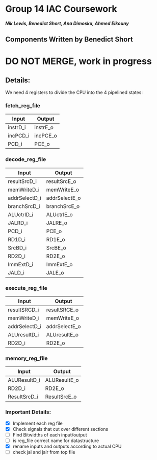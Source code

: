 # Group 14 IAC Coursework
##### Nik Lewis, Benedict Short, Ana Dimoska, Ahmed Elkouny
## Components Written by Benedict Short

# DO NOT MERGE, work in progress


## Details:
We need 4 registers to divide the CPU into the 4 pipelined states:

### fetch_reg_file

| Input | Output |
| --- | --- |
| instrD_i | instrE_o |
| incPCD_i | incPCE_o |
| PCD_i | PCE_o |

### decode_reg_file
| Input | Output |
| --- | --- |
| resultSrcD_i | resultSrcE_o |
| memWriteD_i | memWriteE_o |
| addrSelectD_i | addrSelectE_o |
| branchSrcD_i | branchSrcE_o |
| ALUctrlD_i | ALUctrlE_o |
| JALRD_i | JALRE_o |
| PCD_i | PCE_o |
| RD1D_i | RD1E_o |
| SrcBD_i | SrcBE_o |
| RD2D_i | RD2E_o |
| ImmExtD_i | ImmExtE_o |
| JALD_i | JALE_o |



### execute_reg_file
| Input | Output |
| --- | --- |
| resultSRCD_i | resultSRCE_o |
| memWriteD_i | memWriteE_o |
| addrSelectD_i | addrSelectE_o |
| ALUresultD_i | ALUresultE_o |
| RD2D_i | RD2E_o |

### memory_reg_file

| Input | Output |
| --- | --- |
| ALUResultD_i | ALUResultE_o |
| RD2D_i | RD2E_o |
| ResultSrcD_i | ResultSrcE_o |




### Important Details:

- [x] Implement each reg file
- [x] Check signals that cut over different sections
- [ ] Find Bitwidths of each input/output
- [ ] is reg_file correct name for datastructure
- [x] rename inputs and outputs according to actual CPU
- [ ] check jal and jalr from top file
